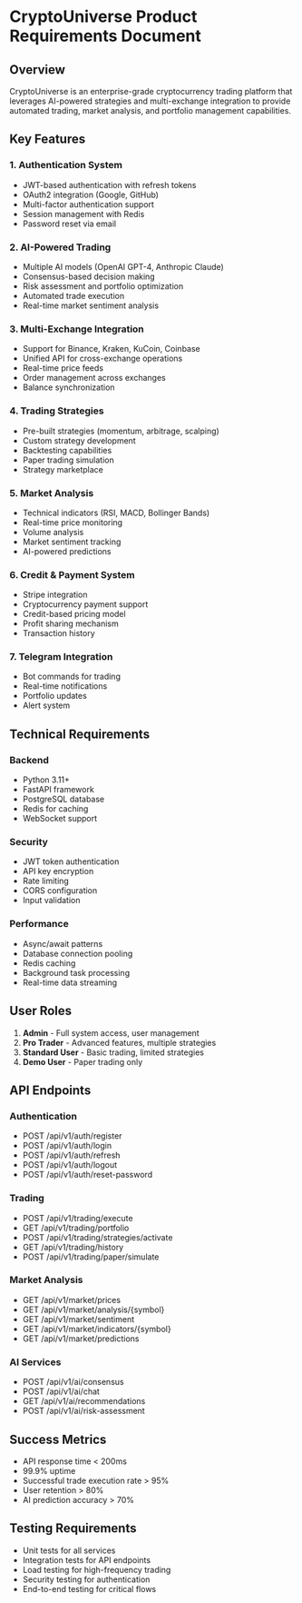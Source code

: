 # CryptoUniverse Product Requirements Document

## Overview
CryptoUniverse is an enterprise-grade cryptocurrency trading platform that leverages AI-powered strategies and multi-exchange integration to provide automated trading, market analysis, and portfolio management capabilities.

## Key Features

### 1. Authentication System
- JWT-based authentication with refresh tokens
- OAuth2 integration (Google, GitHub)
- Multi-factor authentication support
- Session management with Redis
- Password reset via email

### 2. AI-Powered Trading
- Multiple AI models (OpenAI GPT-4, Anthropic Claude)
- Consensus-based decision making
- Risk assessment and portfolio optimization
- Automated trade execution
- Real-time market sentiment analysis

### 3. Multi-Exchange Integration
- Support for Binance, Kraken, KuCoin, Coinbase
- Unified API for cross-exchange operations
- Real-time price feeds
- Order management across exchanges
- Balance synchronization

### 4. Trading Strategies
- Pre-built strategies (momentum, arbitrage, scalping)
- Custom strategy development
- Backtesting capabilities
- Paper trading simulation
- Strategy marketplace

### 5. Market Analysis
- Technical indicators (RSI, MACD, Bollinger Bands)
- Real-time price monitoring
- Volume analysis
- Market sentiment tracking
- AI-powered predictions

### 6. Credit & Payment System
- Stripe integration
- Cryptocurrency payment support
- Credit-based pricing model
- Profit sharing mechanism
- Transaction history

### 7. Telegram Integration
- Bot commands for trading
- Real-time notifications
- Portfolio updates
- Alert system

## Technical Requirements

### Backend
- Python 3.11+
- FastAPI framework
- PostgreSQL database
- Redis for caching
- WebSocket support

### Security
- JWT token authentication
- API key encryption
- Rate limiting
- CORS configuration
- Input validation

### Performance
- Async/await patterns
- Database connection pooling
- Redis caching
- Background task processing
- Real-time data streaming

## User Roles
1. **Admin** - Full system access, user management
2. **Pro Trader** - Advanced features, multiple strategies
3. **Standard User** - Basic trading, limited strategies
4. **Demo User** - Paper trading only

## API Endpoints

### Authentication
- POST /api/v1/auth/register
- POST /api/v1/auth/login
- POST /api/v1/auth/refresh
- POST /api/v1/auth/logout
- POST /api/v1/auth/reset-password

### Trading
- POST /api/v1/trading/execute
- GET /api/v1/trading/portfolio
- POST /api/v1/trading/strategies/activate
- GET /api/v1/trading/history
- POST /api/v1/trading/paper/simulate

### Market Analysis
- GET /api/v1/market/prices
- GET /api/v1/market/analysis/{symbol}
- GET /api/v1/market/sentiment
- GET /api/v1/market/indicators/{symbol}
- GET /api/v1/market/predictions

### AI Services
- POST /api/v1/ai/consensus
- POST /api/v1/ai/chat
- GET /api/v1/ai/recommendations
- POST /api/v1/ai/risk-assessment

## Success Metrics
- API response time < 200ms
- 99.9% uptime
- Successful trade execution rate > 95%
- User retention > 80%
- AI prediction accuracy > 70%

## Testing Requirements
- Unit tests for all services
- Integration tests for API endpoints
- Load testing for high-frequency trading
- Security testing for authentication
- End-to-end testing for critical flows
